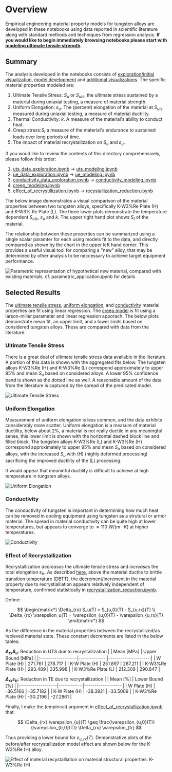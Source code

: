# Overview

Empirical engineering material property models for tungsten alloys are developed in these notebooks using data reported in scientific literature along with standard methods and techniques from regression analysis. **If you would like to begin immediately browsing notebooks please start with [modeling ultimate tensile strength](uts_modeling.ipynb).**

## Summary
The analysis developed in the notebooks consists of [exploration/initial visualization](./data_exploration/), [model development](./modeling/) and [additional visualizations](./visualizations/). The specific material properties modeled are:

1. Ultimate Tensile Stress: $S_u$ or $S_{uts}$. the ultimate stress sustained by a material during uniaxial testing, a measure of material strength.
2. Uniform Elongation: $\varepsilon_u$. The (percent) elongation of the material at $S_{uts}$ measured during uniaxial testing, a measure of material ductility.
3. Thermal Conductivity: $k$.  A measure of the material's ability to conduct heat.
4. Creep stress:$S_t$ a measure of the material's endurance to sustained loads over long periods of time.
5. The impact of material recrystallization on $S_u$ and $\varepsilon_u$.

If you woud like to review the contents of this directory comprehensively, please follow this order:

1. [uts_data_exploration.ipynb](./data_exploration/uts_data_expoloration.ipynb) $\to$ [uts_modeling.ipynb](./modeling/uts_modeling.ipynb)
2. [ue_data_exploration.ipynb](./data_exploration/ue_data_exploration.ipynb) $\to$ [ue_modeling.ipynb](./modeling/ue_modeling.ipynb)
3. [conductivity_data_exploration.ipynb](./data_exploration/conductivity_data_exploration.ipynb) $\to$  [conductivity_modeling.ipynb](./modeling/conductivity_modeling.ipynb)
4. [creep_modeling.ipynb](./modeling/creep_modeling.ipynb) 
5. [effect_of_recrystillization.ipynb](./data_exploration/effect_of_recrystillization.ipynb) $\to$ [recystallization_reduction.ipynb](./modeling/recrystallization_reduction.ipynb)

The below image demonstrates a visual comparison of the material properties between two tungsten alloys, specifically K-W3\%Re Plate (H) and K-W3\% Re Plate (L). The three lower plots demonstrate the temperature dependent  $S_{uts}$, $\varepsilon_{u}$  and $k$. The upper right hand plot shows $S_t$ of the material.

The relationship between these properties can be summarized using a single scalar paramter for each using models fit to the data, and directly compared as shown by the chart in the upper left hand corner. This provides a useful visual tool for comparing a "new" alloy, that may be determined by other analysis to be neccessary to achieve target equipment performance.

![Parametric representation of hypothetical new material, compared with existing materials. _cf._ [parametric_application.ipynb](parametric_application.ipynb) for details](images/parametric_material_plot.svg)

## Selected Results 

The [ultimate tensile stress](./modeling/uts_modeling.ipynb), [uniform elongation](./modeling/ue_modeling.ipynb), and [conductivity](./modeling/conductivity_modeling.ipynb) material properties are fit using linear regression. The [creep model](/modeling/creep_modeling.ipynb) is fit using a larson-miller parameter and linear regression apporach. The below plots demonstrate mean fit, an upper limit, and a lower limits based on considered tungsten alloys. These are compared with data from the literature.

### Ultimate Tensile Stress
There is a great deal of ultimate tensile stress data available in the literature. A portion of this data is shown with the aggregated fits below. The tungsten alloys K-W3%Re (H) and K-W3%Re (L) correspond approximately to upper 95% and mean $S_u$ based on considered alloys. A lower 95% confidence band is shown as the dotted line as well. A reasonable amount of the data from the literature is captured by the spread of the predicated model.

![Ultimate Tensile Stress](./.git_images/uts_data_fit.svg)

### Uniform Elongation
Measurement of uniform elongation is less common, and the data exhibits considerably more scatter. Uniform elongation is a measure of material ductility, below about 2\%,  a material is not really ductile in any meaningful sense, this lower limit is shown with the horizontal dashed block line and filled block.  The tungsten alloys K-W3%Re (L) and K-W3%Re (H) correspond approximately to upper 95% and mean $S_u$ based on considered alloys, with the increased $S_u$ with (H) (highly deformed processing) sacrificing the improved ductility of the (L) processing.

It would appear that meaninful ductility is difficult to achieve at high temperature in tungsten alloys.

![Uniform Elongation](./.git_images/ue_data_fit.svg)

### Conductivity
The conductivity of tungsten is important in determining how much heat can be removed in cooling equipment using tungsten as a strutural or armor material. The spread in material conductivity can be quite high at lower temperatures, but appears to converge to  $\approx 110 \ W/(m\cdot K)$ at higher temperatures.

![Conductivity](./.git_images/conductivity_data_fit.svg)

### Effect of Recrystallization

Recrystallization _decreases_ the ultimate tensile stress and _increases_ the total elongation $\varepsilon_{tr}$. As described [here](./data_exploration/effect_of_recrystillization.ipynb), above the material ductile to brittle transition temperature (DBTT), the decrement/increment in the material property due to recrystialliation appears relatively independent of temperature, confirmed statistically in [recrystallization_reduction.ipynb](/modeling/recrystallization_reduction.ipynb). 

Define:

$$
\begin{matrix*}
\Delta_{rx} S_u(T) = S_{u,0}(T) - S_{u,rx}(T) \\ 
\Delta_{rx} \varepsilon_u(T) = \varepsilon_{u,0}(T) -  \varepsilon_{u,rx}(T) 
\end{matrix*}
$$

As the difference in the material properties between the recrystallized/as recieved material state. These constant decrements are listed in the below tables:

**$\Delta_{rx} S_u$**: Reduction in UTS due to recrystallization
|                   |   Mean [MPa] |   Upper Bound [MPa] |
|:------------------|-------------:|--------------------:|
| W Plate (H)       |      271.761 |             278.717 |
| K-W Plate (H)     |      251.897 |             287.211 |
| K-W3%Re Plate (H) |      293.489 |             335.998 |
| K-W3%Re Plate (L) |      212.309 |             290.847 |


**$\Delta_{rx} \varepsilon_{tr}$**: Reduction in TE due to recrystallization
|                   |   Mean [%] |   Lower Bound [%] |
|:------------------|-----------:|------------------:|
| W Plate (H)       |   -36.5166 |          -35.7182 |
| K-W Plate (H)     |   -38.3921 |          -33.5009 |
| K-W3%Re Plate (H) |   -30.2196 |          -27.2861 |

Finally, I make the (empirical) argument in [effect_of_recrystallization.ipynb](./data_exploration/effect_of_recrystillization.ipynb) that:

$$
\Delta_{rx} \varepsilon_{u}(T) \geq \frac{\varepsilon_{u,0}(T)}{\varepsilon_{tr,0}(T)} \Delta_{rx} \varepsilon_{tr}
$$

Thus providing a lower bound for $\varepsilon_{u,rx}(T)$. Demonstrative plots of the before/after recrystallization model effect are shown below for the K-W3%Re (H) alloy. 

![Effect of material recystalliation on material structural properties: K-W3\%Re (H)](./.git_images/K-W3pRe_Plate_(H)_UTS_and_UE.svg)